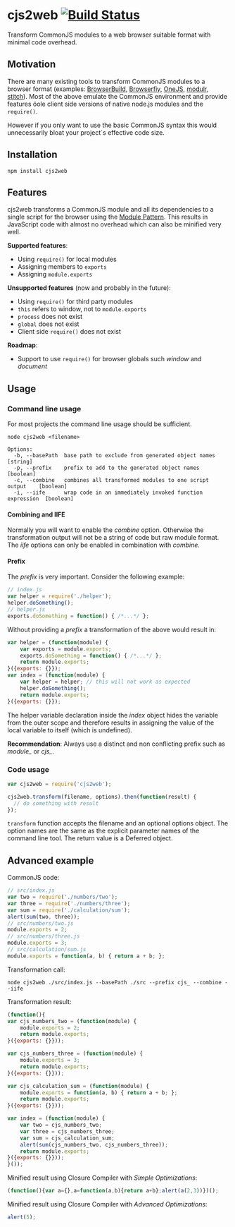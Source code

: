 # cjs2web [![Build Status](https://travis-ci.org/alexlawrence/cjs2web.png?branch=master)](undefined)

Transform CommonJS modules to a web browser suitable format with minimal code overhead.

## Motivation

There are many existing tools to transform CommonJS modules to a browser format
(examples: [BrowserBuild](https://github.com/LearnBoost/browserbuild),
[Browserfiy](https://github.com/substack/node-browserify),
[OneJS](https://github.com/azer/onejs),
[modulr](https://github.com/tobie/modulr-node),
[stitch](https://github.com/sstephenson/stitch)).
Most of the above emulate the CommonJS environment and provide features
öole client side versions of native node.js modules and the `require()`.

However if you only want to use the basic CommonJS syntax this
would unnecessarily bloat your project´s effective code size.

## Installation

```
npm install cjs2web
```

## Features

cjs2web transforms a CommonJS module and all its dependencies to a single script for the browser
using the [Module Pattern](http://www.adequatelygood.com/2010/3/JavaScript-Module-Pattern-In-Depth).
This results in JavaScript code with almost no overhead which can also be minified very well.

**Supported features**:

* Using `require()` for local modules
* Assigning members to `exports`
* Assigning `module.exports`

**Unsupported features** (now and probably in the future):

* Using `require()` for third party modules
* `this` refers to window, not to `module.exports`
* `process` does not exist
* `global` does not exist
* Client side `require()` does not exist

**Roadmap**:

* Support to use `require()` for browser globals such *window* and *document*

## Usage

### Command line usage

For most projects the command line usage should be sufficient.

```
node cjs2web <filename>

Options:
  -b, --basePath  base path to exclude from generated object names         [string]
  -p, --prefix    prefix to add to the generated object names              [boolean]
  -c, --combine   combines all transformed modules to one script output    [boolean]
  -i, --iife      wrap code in an immediately invoked function expression  [boolean]
```

#### Combining and IIFE

Normally you will want to enable the *combine* option.
Otherwise the transformation output will not be a string of code but raw module format.
The *iife* options can only be enabled in combination with *combine*.

#### Prefix

The *prefix* is very important. Consider the following example:

```javascript
// index.js
var helper = require('./helper');
helper.doSomething();
// helper.js
exports.doSomething = function() { /*...*/ };
```

Without providing a *prefix* a transformation of the above would result in:

```javascript
var helper = (function(module) {
    var exports = module.exports;
    exports.doSomething = function() { /*...*/ };
    return module.exports;
}({exports: {}});
var index = (function(module) {
    var helper = helper; // this will not work as expected
    helper.doSomething();
    return module.exports;
}({exports: {}});
```

The helper variable declaration inside the *index* object hides the variable from the outer scope
and therefore results in assigning the value of the local variable to itself (which is undefined).

**Recommendation**: Always use a distinct and non conflicting prefix such as *module_* or *cjs_*.

### Code usage

```javascript
var cjs2web = require('cjs2web');

cjs2web.transform(filename, options).then(function(result) {
  // do something with result
});
```

`transform` function accepts the filename and an optional options object.
The option names are the same as the explicit parameter names of the command line tool.
The return value is a Deferred object.

## Advanced example

CommonJS code:

```javascript
// src/index.js
var two = require('./numbers/two');
var three = require('./numbers/three');
var sum = require('./calculation/sum');
alert(sum(two, three));
// src/numbers/two.js
module.exports = 2;
// src/numbers/three.js
module.exports = 3;
// src/calculation/sum.js
module.exports = function(a, b) { return a + b; };
```

Transformation call:

```
node cjs2web ./src/index.js --basePath ./src --prefix cjs_ --combine --iife
```

Transformation result:

```javascript
(function(){
var cjs_numbers_two = (function(module) {
    module.exports = 2;
    return module.exports;
}({exports: {}}));

var cjs_numbers_three = (function(module) {
    module.exports = 3;
    return module.exports;
}({exports: {}}));

var cjs_calculation_sum = (function(module) {
    module.exports = function(a, b) { return a + b; };
    return module.exports;
}({exports: {}}));

var index = (function(module) {
    var two = cjs_numbers_two;
    var three = cjs_numbers_three;
    var sum = cjs_calculation_sum;
    alert(sum(cjs_numbers_two, cjs_numbers_three));
    return module.exports;
}({exports: {}}));
}());
```

Minified result using Closure Compiler with *Simple Optimizations*:

```javascript
(function(){var a={},a=function(a,b){return a+b};alert(a(2,3))})();
```

Minified result using Closure Compiler with *Advanced Optimizations*:

```javascript
alert(5);
```
